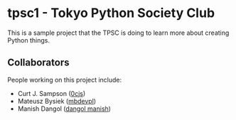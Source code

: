tpsc1 - Tokyo Python Society Club
=================================

This is a sample project that the TPSC is doing to learn
more about creating Python things.


Collaborators
-------------

People working on this project include:

* Curt J. Sampson ([0cjs](https://github.com/0cjs))
* Mateusz Bysiek ([mbdevpl](https://github.com/mbdevpl))
* Manish Dangol ([dangol manish](https://github.com/dangolmanish))
